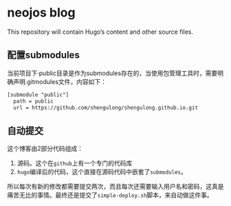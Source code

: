 # neojos blog

This repository will contain Hugo’s content and other source files.

## 配置submodules

当前项目下·public目录是作为submodules存在的，当使用包管理工具时，需要明确声明.gitmodules文件，内容如下：

```xml
[submodule "public"] 
  path = public 
  url = https://github.com/shengulong/shengulong.github.io.git
```

## 自动提交

这个博客由2部分代码组成：

1. 源码。这个在`github`上有一个专门的代码库
2. `hugo`编译后的代码，这个直接在源码代码中嵌套了`submodules`。

所以每次有新的修改都需要提交两次，而且每次还需要输入用户名和密码，这真是痛苦无比的事情。最终还是提交了`simple-deploy.sh`脚本，来自动做这件事。
